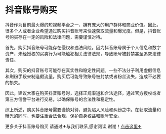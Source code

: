 # 抖音账号购买

抖音作为目前最火爆的短视频平台之一，拥有庞大的用户群体和商业价值。因此，很多个人或者企业希望通过购买抖音账号来快速获取流量和曝光度。但是，抖音账号购买存在一定的风险和法律问题，需要谨慎对待。

首先，购买抖音账号可能存在侵权和违法风险。因为抖音账号属于个人信息和数字资产，未经授权的买卖行为可能触犯相关法律法规，导致账号被封禁甚至追究法律责任。

其次，购买的抖音账号可能存在真实性和稳定性问题。一些不法分子利用虚假信息和刷粉手段来制造假流量，购买后可能导致账号被封禁或者粉丝流失，造成不必要的损失。

因此，建议大家在购买抖音账号时，选择正规渠道和合法途径，通过官方授权或者第三方信誉平台进行交易，以确保账号的合法性和稳定性。

综上所述，购买抖音账号需要谨慎对待，避免陷入风险和纠纷之中。在获取流量和曝光的同时，也要注重合法合规，保护自身权益和账号安全。

更多关于抖音账号购买 请通过✈与我们联系,感谢阅读,谢谢！[点击这里✈](https://t.me/lm999bot)
